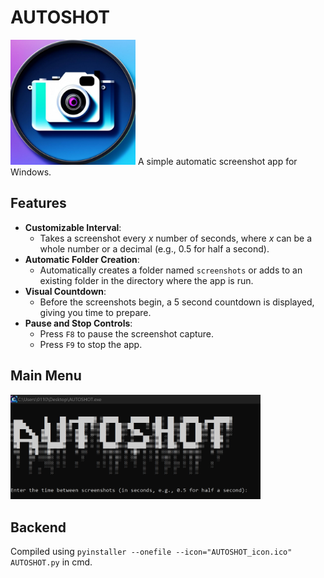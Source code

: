 # AUTOSHOT
<img src="https://github.com/01101010110/AUTOSHOT/blob/main/Pictures/AUTOSHOT_icon.jpg?raw=true" alt="Screenshot App Icon" width="200" />
A simple automatic screenshot app for Windows.

## Features 
- **Customizable Interval**: 
  - Takes a screenshot every *x* number of seconds, where *x* can be a whole number or a decimal (e.g., 0.5 for half a second).
- **Automatic Folder Creation**: 
  - Automatically creates a folder named `screenshots` or adds to an existing folder in the directory where the app is run.
- **Visual Countdown**: 
  - Before the screenshots begin, a 5 second countdown is displayed, giving you time to prepare. 
- **Pause and Stop Controls**:
  - Press `F8` to pause the screenshot capture.
  - Press `F9` to stop the app.

## Main Menu
<img src="https://github.com/01101010110/AUTOSHOT/blob/main/Pictures/AUTOSHOT_main_menu.png?raw=true" alt="AUTOSHOT Main Menu" width="400" />

## Backend
Compiled using `pyinstaller --onefile --icon="AUTOSHOT_icon.ico" AUTOSHOT.py` in cmd.
